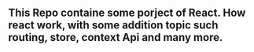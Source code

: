 ## This Repo containe some porject of React. How react work, with some addition topic such routing, store, context Api and many more.
